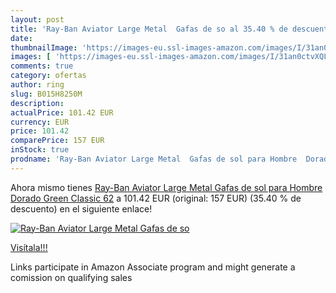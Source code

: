 ```yaml
---
layout: post
title: 'Ray-Ban Aviator Large Metal  Gafas de so al 35.40 % de descuento'
date: 
thumbnailImage: 'https://images-eu.ssl-images-amazon.com/images/I/31an0ctvXQL._SL200_.jpg'
images: [ 'https://images-eu.ssl-images-amazon.com/images/I/31an0ctvXQL._SL200_.jpg' ]
comments: true
category: ofertas
author: ring
slug: B015H8250M
description:
actualPrice: 101.42 EUR
currency: EUR
price: 101.42
comparePrice: 157 EUR
inStock: true
prodname: 'Ray-Ban Aviator Large Metal  Gafas de sol para Hombre  Dorado  Green Classic   62'
---
```


Ahora mismo tienes [Ray-Ban Aviator Large Metal  Gafas de sol para Hombre  Dorado  Green Classic   62](https://www.amazon.es/dp/B015H8250M/?tag=tolees-21) a 101.42 EUR (original: 157 EUR) (35.40 %  de descuento) en el siguiente enlace!

[![Ray-Ban Aviator Large Metal  Gafas de so](https://images-eu.ssl-images-amazon.com/images/I/31an0ctvXQL._SL200_.jpg)](https://www.amazon.es/dp/B015H8250M/?tag=tolees-21)

[Visítala!!!](https://www.amazon.es/dp/B015H8250M/?tag=tolees-21)

Links participate in Amazon Associate program and might generate a comission on qualifying sales
